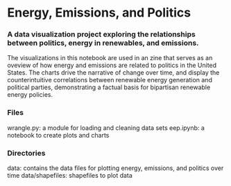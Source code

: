 # Energy, Emissions, and Politics
### A data visualization project exploring the relationships between politics, energy in renewables, and emissions.

The visualizations in this notebook are used in an zine that serves as an oveview of how energy and emissions are related to politics in the United States. The charts drive the narrative of change over time, and display the counterintuitive correlations between renewable energy generation and political parties, demonstrating a factual basis for bipartisan renewable energy policies. 

### Files
wrangle.py: a module for loading and cleaning data sets
eep.ipynb: a notebook to create plots and charts

### Directories
data: contains the data files for plotting energy, emissions, and politics over time
data/shapefiles: shapefiles to plot data
